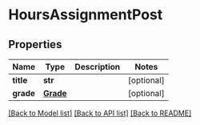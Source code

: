 # HoursAssignmentPost

## Properties
Name | Type | Description | Notes
------------ | ------------- | ------------- | -------------
**title** | **str** |  | [optional] 
**grade** | [**Grade**](Grade.md) |  | [optional] 

[[Back to Model list]](../README.md#documentation-for-models) [[Back to API list]](../README.md#documentation-for-api-endpoints) [[Back to README]](../README.md)


